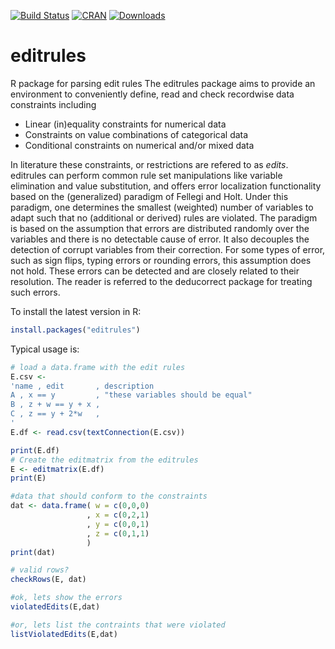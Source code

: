 [![Build Status](https://travis-ci.org/data-cleaning/editrules.svg)](https://travis-ci.org/data-cleaning/editrules)
[![CRAN](http://www.r-pkg.org/badges/version/editrules)](http://cran.r-project.org/package=editrules/)
[![Downloads](http://cranlogs.r-pkg.org/badges/editrules)](http://www.r-pkg.org/pkg/editrules) 

editrules
=========

R package for parsing edit rules
The editrules package aims to provide an environment to conveniently define, read and check recordwise data constraints including
* Linear (in)equality constraints for numerical data
* Constraints on value combinations of categorical data
* Conditional constraints on numerical and/or mixed data

In literature these constraints, or restrictions are refered to as _edits_. 
editrules can perform common rule set manipulations like variable elimination and value substitution, 
and offers error localization functionality based on the (generalized) paradigm of Fellegi and Holt. 
Under this paradigm, one determines the smallest (weighted) number of variables to adapt such that no
(additional or derived) rules are violated. The paradigm is based on the assumption that errors are distributed 
randomly over the variables and there is no detectable cause of error. 
It also decouples the detection of corrupt variables from their correction. 
For some types of error, such as sign flips, typing errors or rounding errors, this assumption does not hold. 
These errors can be detected and are closely related to their resolution. 
The reader is referred to the deducorrect package for treating such errors.

To install the latest version in R:
```R
install.packages("editrules")
```

Typical usage is:

```R
# load a data.frame with the edit rules
E.csv <- 
'name , edit       , description
A , x == y         , "these variables should be equal"
B , z + w == y + x ,
C , z == y + 2*w   ,
'
E.df <- read.csv(textConnection(E.csv))                 

print(E.df)
# Create the editmatrix from the editrules
E <- editmatrix(E.df)
print(E)

#data that should conform to the constraints
dat <- data.frame( w = c(0,0,0)
                 , x = c(0,2,1)
                 , y = c(0,0,1)
                 , z = c(0,1,1)
                 )
print(dat)

# valid rows?
checkRows(E, dat)

#ok, lets show the errors
violatedEdits(E,dat)

#or, lets list the contraints that were violated
listViolatedEdits(E,dat)
```

